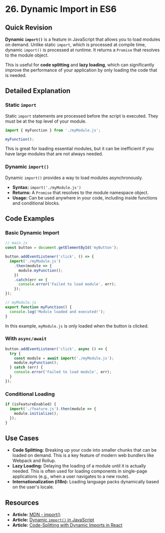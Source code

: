 
# 26. Dynamic Import in ES6

## Quick Revision

**Dynamic `import()`** is a feature in JavaScript that allows you to load modules on demand. Unlike static `import`, which is processed at compile time, dynamic `import()` is processed at runtime. It returns a `Promise` that resolves to the module object.

This is useful for **code splitting** and **lazy loading**, which can significantly improve the performance of your application by only loading the code that is needed.

## Detailed Explanation

### Static `import`

Static `import` statements are processed before the script is executed. They must be at the top level of your module.

```javascript
import { myFunction } from './myModule.js';

myFunction();
```

This is great for loading essential modules, but it can be inefficient if you have large modules that are not always needed.

### Dynamic `import()`

Dynamic `import()` provides a way to load modules asynchronously.

*   **Syntax:** `import('./myModule.js')`
*   **Returns:** A `Promise` that resolves to the module namespace object.
*   **Usage:** Can be used anywhere in your code, including inside functions and conditional blocks.

## Code Examples

### Basic Dynamic Import

```javascript
// main.js
const button = document.getElementById('myButton');

button.addEventListener('click', () => {
  import('./myModule.js')
    .then(module => {
      module.myFunction();
    })
    .catch(err => {
      console.error('Failed to load module', err);
    });
});

// myModule.js
export function myFunction() {
  console.log('Module loaded and executed!');
}
```

In this example, `myModule.js` is only loaded when the button is clicked.

### With `async/await`

```javascript
button.addEventListener('click', async () => {
  try {
    const module = await import('./myModule.js');
    module.myFunction();
  } catch (err) {
    console.error('Failed to load module', err);
  }
});
```

### Conditional Loading

```javascript
if (isFeatureEnabled) {
  import('./feature.js').then(module => {
    module.initialize();
  });
}
```

## Use Cases

*   **Code Splitting:** Breaking up your code into smaller chunks that can be loaded on demand. This is a key feature of modern web bundlers like Webpack and Rollup.
*   **Lazy Loading:** Delaying the loading of a module until it is actually needed. This is often used for loading components in single-page applications (e.g., when a user navigates to a new route).
*   **Internationalization (i18n):** Loading language packs dynamically based on the user's locale.

## Resources

*   **Article:** [MDN - import()](https://developer.mozilla.org/en-US/docs/Web/JavaScript/Reference/Operators/import)
*   **Article:** [Dynamic `import()` in JavaScript](https://javascript.info/dynamic-imports)
*   **Article:** [Code-Splitting with Dynamic Imports in React](https://reactjs.org/docs/code-splitting.html#dynamic-import)
